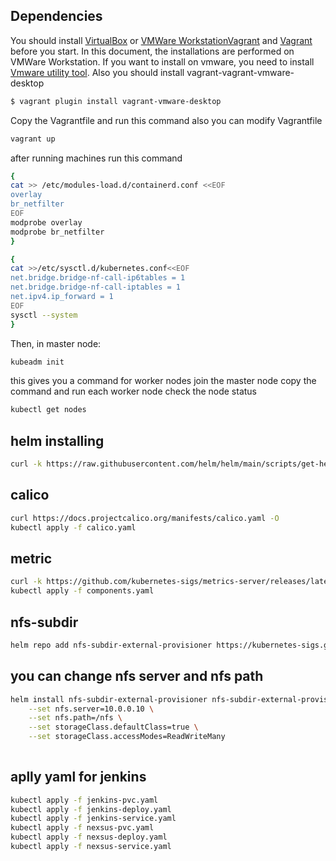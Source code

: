 ## Dependencies

You should install [VirtualBox](https://www.virtualbox.org/wiki/Downloads) or 
[VMWare Workstation](https://www.vmware.com/products/workstation-pro/workstation-pro-evaluation.html)[Vagrant](https://www.vagrantup.com/downloads.html) 
and [Vagrant](https://www.vagrantup.com/downloads.html) before you start.
In this document, the installations are performed on VMWare Workstation.
If you want to install on vmware, you need to install [Vmware utility tool](https://developer.hashicorp.com/vagrant/docs/providers/vmware/vagrant-vmware-utility).
Also you should install vagrant-vagrant-vmware-desktop

```bash
$ vagrant plugin install vagrant-vmware-desktop
```


Copy the Vagrantfile and run this command also you can modify Vagrantfile 

```bash
vagrant up
```

after running machines
run this command

```bash
{
cat >> /etc/modules-load.d/containerd.conf <<EOF
overlay
br_netfilter
EOF
modprobe overlay
modprobe br_netfilter
}

{
cat >>/etc/sysctl.d/kubernetes.conf<<EOF
net.bridge.bridge-nf-call-ip6tables = 1
net.bridge.bridge-nf-call-iptables = 1
net.ipv4.ip_forward = 1
EOF
sysctl --system
}

```

Then, in master node:

```bash
kubeadm init
```
this gives you a command for worker nodes join the master node
copy the command and run each worker node
check the node status

```bash
kubectl get nodes
```
## helm installing

```bash
curl -k https://raw.githubusercontent.com/helm/helm/main/scripts/get-helm-3 | bash
```
## calico

```bash
curl https://docs.projectcalico.org/manifests/calico.yaml -O
kubectl apply -f calico.yaml
```

## metric

```bash
curl -k https://github.com/kubernetes-sigs/metrics-server/releases/latest/download/components.yaml -O
kubectl apply -f components.yaml
```
## nfs-subdir

```bash
helm repo add nfs-subdir-external-provisioner https://kubernetes-sigs.github.io/nfs-subdir-external-provisioner/ --insecure-skip-tls-verify
```

## you can change nfs server and nfs path

```bash
helm install nfs-subdir-external-provisioner nfs-subdir-external-provisioner/nfs-subdir-external-provisioner \
    --set nfs.server=10.0.0.10 \
    --set nfs.path=/nfs \
    --set storageClass.defaultClass=true \
    --set storageClass.accessModes=ReadWriteMany
    
```


## aplly yaml for jenkins

```bash
kubectl apply -f jenkins-pvc.yaml
kubectl apply -f jenkins-deploy.yaml
kubectl apply -f jenkins-service.yaml
kubectl apply -f nexsus-pvc.yaml
kubectl apply -f nexsus-deploy.yaml
kubectl apply -f nexsus-service.yaml

```
